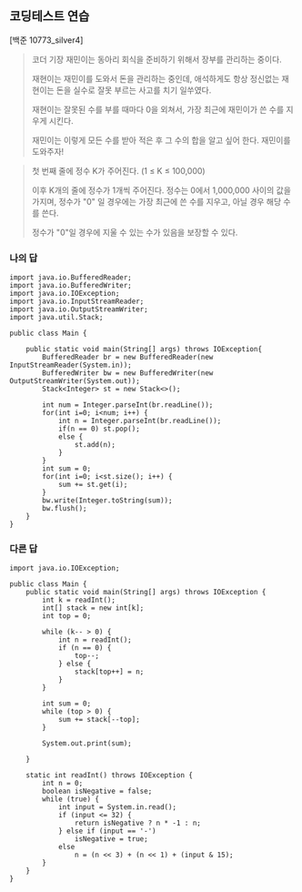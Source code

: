 ## 코딩테스트 연습

[백준 10773_silver4]
>코더 기장 재민이는 동아리 회식을 준비하기 위해서 장부를 관리하는 중이다.
>
>재현이는 재민이를 도와서 돈을 관리하는 중인데, 애석하게도 항상 정신없는 재현이는 돈을 실수로 잘못 부르는 사고를 치기 일쑤였다.
>
>재현이는 잘못된 수를 부를 때마다 0을 외쳐서, 가장 최근에 재민이가 쓴 수를 지우게 시킨다.
>
>재민이는 이렇게 모든 수를 받아 적은 후 그 수의 합을 알고 싶어 한다. 재민이를 도와주자!

>첫 번째 줄에 정수 K가 주어진다. (1 ≤ K ≤ 100,000)
>
>이후 K개의 줄에 정수가 1개씩 주어진다. 정수는 0에서 1,000,000 사이의 값을 가지며, 정수가 "0" 일 경우에는 가장 최근에 쓴 수를 지우고, 아닐 경우 해당 수를 쓴다.
>
>정수가 "0"일 경우에 지울 수 있는 수가 있음을 보장할 수 있다.


### 나의 답
```
import java.io.BufferedReader;
import java.io.BufferedWriter;
import java.io.IOException;
import java.io.InputStreamReader;
import java.io.OutputStreamWriter;
import java.util.Stack;

public class Main {

	public static void main(String[] args) throws IOException{
		BufferedReader br = new BufferedReader(new InputStreamReader(System.in));
		BufferedWriter bw = new BufferedWriter(new OutputStreamWriter(System.out));
		Stack<Integer> st = new Stack<>();
		
		int num = Integer.parseInt(br.readLine());
		for(int i=0; i<num; i++) {
			int n = Integer.parseInt(br.readLine());
			if(n == 0) st.pop();
			else {
				st.add(n);
			}
		}
		int sum = 0;
		for(int i=0; i<st.size(); i++) {
			sum += st.get(i);
		}
		bw.write(Integer.toString(sum));
		bw.flush();
	}
}

```

### 다른 답
```
import java.io.IOException;

public class Main {
    public static void main(String[] args) throws IOException {
        int k = readInt();
        int[] stack = new int[k];
        int top = 0;
        
        while (k-- > 0) {
            int n = readInt();
            if (n == 0) {
                top--;
            } else {
                stack[top++] = n;
            }
        }
        
        int sum = 0;
        while (top > 0) {
            sum += stack[--top];
        }
        
        System.out.print(sum);
        
    }
    
    static int readInt() throws IOException {
        int n = 0;
        boolean isNegative = false;
        while (true) {
            int input = System.in.read();
            if (input <= 32) {
                return isNegative ? n * -1 : n;
            } else if (input == '-')
                isNegative = true;
            else
                n = (n << 3) + (n << 1) + (input & 15);
        }
    }
}
```
